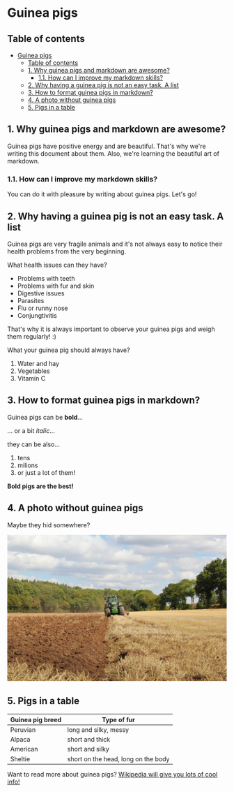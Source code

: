 # Guinea pigs

## Table of contents

- [Guinea pigs](#guinea-pigs)
  - [Table of contents](#table-of-contents)
  - [1. Why guinea pigs and markdown are awesome?](#1-why-guinea-pigs-and-markdown-are-awesome)
    - [1.1. How can I improve my markdown skills?](#11-how-can-i-improve-my-markdown-skills)
  - [2. Why having a guinea pig is not an easy task. A list](#2-why-having-a-guinea-pig-is-not-an-easy-task-a-list)
  - [3. How to format guinea pigs in markdown?](#3-how-to-format-guinea-pigs-in-markdown)
  - [4. A photo without guinea pigs](#4-a-photo-without-guinea-pigs)
  - [5. Pigs in a table](#5-pigs-in-a-table)
  
## 1. Why guinea pigs and markdown are awesome?

Guinea pigs have positive energy and are beautiful. That's why we're writing this document about them. Also, we're learning the beautiful art of markdown.

### 1.1. How can I improve my markdown skills?

You can do it with pleasure by writing about guinea pigs. Let's go!

## 2. Why having a guinea pig is not an easy task. A list

Guinea pigs are very fragile animals and it's not always easy to notice their health problems from the very beginning.

What health issues can they have?

- Problems with teeth
- Problems with fur and skin
- Digestive issues
- Parasites
- Flu or runny nose
- Conjungtivitis

That's why it is always important to observe your guinea pigs and weigh them regularly! :)

What your guinea pig should always have? 

1. Water and hay
2. Vegetables
3. Vitamin C

## 3. How to format guinea pigs in markdown?

Guinea pigs can be **bold**...

... or a bit *italic*...

they can be also...

1. tens
2. milions
3. or just a lot of them!

**Bold pigs are the best!**

## 4. A photo without guinea pigs

Maybe they hid somewhere?

![Here we can't see any guinea pigs.](picture.jpg)

## 5. Pigs in a table

| Guinea pig breed | Type of fur                         |
| ---------------- | ----------------------------------- |
| Peruvian         | long and silky, messy               |
| Alpaca           | short and thick                     |
| American         | short and silky                     |
| Sheltie          | short on the head, long on the body |

Want to read more about guinea pigs? [Wikipedia will give you lots of cool info!](https://pl.wikipedia.org/wiki/Kawia_domowa)

